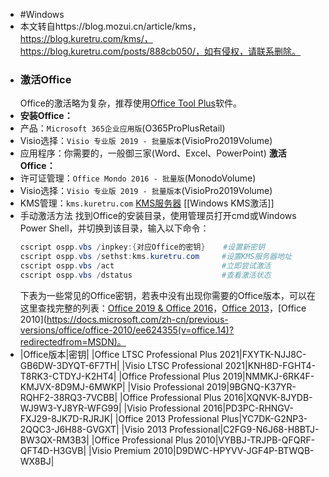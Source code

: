 - #Windows
- 本文转自https://blog.mozui.cn/article/kms，https://blog.kuretru.com/kms/， https://blog.kuretru.com/posts/888cb050/，如有侵权，请联系删除。
- ### 激活Office
  Office的激活略为复杂，推荐使用[Office Tool Plus](https://otp.landian.vip/zh-cn/)软件。
- **安装Office：**
- 产品：`Microsoft 365企业应用版`(O365ProPlusRetail)
- Visio选择：`Visio 专业版 2019 - 批量版本`(VisioPro2019Volume)
- 应用程序：你需要的，一般御三家(Word、Excel、PowerPoint)
  **激活Office：**
- 许可证管理：`Office Mondo 2016 - 批量版`(MonodoVolume)
- Visio选择：`Visio 专业版 2019 - 批量版本`(VisioPro2019Volume)
- KMS管理：`kms.kuretru.com`
  [KMS服务器](https://blog.mozui.cn/article/kms#10bceacdb8b480a7983ce4158ba2b211)
  [[Windows KMS激活]]
- 手动激活方法
  找到Office的安装目录，使用管理员打开cmd或Windows Power Shell，并切换到该目录，输入以下命令：
  ```powershell
  cscript ospp.vbs /inpkey:{对应Office的密钥}    #设置新密钥
  cscript ospp.vbs /sethst:kms.kuretru.com     #设置KMS服务器地址
  cscript ospp.vbs /act                        #立即尝试激活
  cscript ospp.vbs /dstatus                    #查看激活状态
  ```
  下表为一些常见的Office密钥，若表中没有出现你需要的Office版本，可以在这里查找完整的列表：[Office 2019 & Office 2016](https://docs.microsoft.com/zh-cn/DeployOffice/vlactivation/gvlks)，[Office 2013](https://docs.microsoft.com/zh-cn/previous-versions/office/dn385360(v=office.15)?redirectedfrom=MSDN)，[Office 2010](https://docs.microsoft.com/zh-cn/previous-versions/office/office-2010/ee624355(v=office.14)?redirectedfrom=MSDN)。
- |Office版本|密钥|
  |Office LTSC Professional Plus 2021|FXYTK-NJJ8C-GB6DW-3DYQT-6F7TH|
  |Visio LTSC Professional 2021|KNH8D-FGHT4-T8RK3-CTDYJ-K2HT4|
  |Office Professional Plus 2019|NMMKJ-6RK4F-KMJVX-8D9MJ-6MWKP|
  |Visio Professional 2019|9BGNQ-K37YR-RQHF2-38RQ3-7VCBB|
  |Office Professional Plus 2016|XQNVK-8JYDB-WJ9W3-YJ8YR-WFG99|
  |Visio Professional 2016|PD3PC-RHNGV-FXJ29-8JK7D-RJRJK|
  |Office 2013 Professional Plus|YC7DK-G2NP3-2QQC3-J6H88-GVGXT|
  |Visio 2013 Professional|C2FG9-N6J68-H8BTJ-BW3QX-RM3B3|
  |Office Professional Plus 2010|VYBBJ-TRJPB-QFQRF-QFT4D-H3GVB|
  |Visio Premium 2010|D9DWC-HPYVV-JGF4P-BTWQB-WX8BJ|